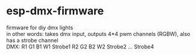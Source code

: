 # esp-dmx-firmware
firmware for diy dmx lights  
in other words: takes dmx input, outputs 4*4 pwm channels (RGBW), also has a strobe channel  
DMX: R1 G1 B1 W1 Strobe1 R2 G2 B2 W2 Strobe2 ... Strobe4
